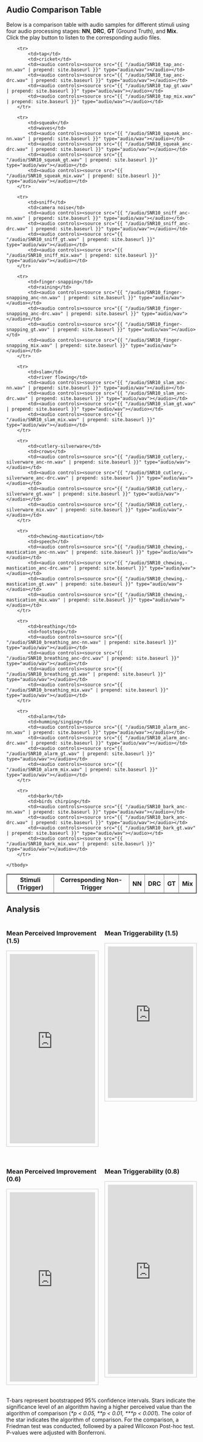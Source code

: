 ## Audio Comparison Table

Below is a comparison table with audio samples for different stimuli using four audio processing stages: **NN**, **DRC**, **GT** (Ground Truth), and **Mix**.  
Click the play button to listen to the corresponding audio files.

<table border="1" style="width: 100%; text-align: center; border-collapse: collapse;">
    <thead>
        <tr>
            <th>Stimuli (Trigger)</th>
            <th>Corresponding Non-Trigger</th>
            <th>NN</th>
            <th>DRC</th>
            <th>GT</th>
            <th>Mix</th>
        </tr>
    </thead>
    <tbody>
        
        <tr>
            <td>tap</td>
            <td>cricket</td>
            <td><audio controls><source src="{{ "/audio/SNR10_tap_anc-nn.wav" | prepend: site.baseurl }}" type="audio/wav"></audio></td>
            <td><audio controls><source src="{{ "/audio/SNR10_tap_anc-drc.wav" | prepend: site.baseurl }}" type="audio/wav"></audio></td>
            <td><audio controls><source src="{{ "/audio/SNR10_tap_gt.wav" | prepend: site.baseurl }}" type="audio/wav"></audio></td>
            <td><audio controls><source src="{{ "/audio/SNR10_tap_mix.wav" | prepend: site.baseurl }}" type="audio/wav"></audio></td>
        </tr>
    
        <tr>
            <td>squeak</td>
            <td>waves</td>
            <td><audio controls><source src="{{ "/audio/SNR10_squeak_anc-nn.wav" | prepend: site.baseurl }}" type="audio/wav"></audio></td>
            <td><audio controls><source src="{{ "/audio/SNR10_squeak_anc-drc.wav" | prepend: site.baseurl }}" type="audio/wav"></audio></td>
            <td><audio controls><source src="{{ "/audio/SNR10_squeak_gt.wav" | prepend: site.baseurl }}" type="audio/wav"></audio></td>
            <td><audio controls><source src="{{ "/audio/SNR10_squeak_mix.wav" | prepend: site.baseurl }}" type="audio/wav"></audio></td>
        </tr>
    
        <tr>
            <td>sniff</td>
            <td>camera noise</td>
            <td><audio controls><source src="{{ "/audio/SNR10_sniff_anc-nn.wav" | prepend: site.baseurl }}" type="audio/wav"></audio></td>
            <td><audio controls><source src="{{ "/audio/SNR10_sniff_anc-drc.wav" | prepend: site.baseurl }}" type="audio/wav"></audio></td>
            <td><audio controls><source src="{{ "/audio/SNR10_sniff_gt.wav" | prepend: site.baseurl }}" type="audio/wav"></audio></td>
            <td><audio controls><source src="{{ "/audio/SNR10_sniff_mix.wav" | prepend: site.baseurl }}" type="audio/wav"></audio></td>
        </tr>
    
        <tr>
            <td>finger-snapping</td>
            <td>raining</td>
            <td><audio controls><source src="{{ "/audio/SNR10_finger-snapping_anc-nn.wav" | prepend: site.baseurl }}" type="audio/wav"></audio></td>
            <td><audio controls><source src="{{ "/audio/SNR10_finger-snapping_anc-drc.wav" | prepend: site.baseurl }}" type="audio/wav"></audio></td>
            <td><audio controls><source src="{{ "/audio/SNR10_finger-snapping_gt.wav" | prepend: site.baseurl }}" type="audio/wav"></audio></td>
            <td><audio controls><source src="{{ "/audio/SNR10_finger-snapping_mix.wav" | prepend: site.baseurl }}" type="audio/wav"></audio></td>
        </tr>
    
        <tr>
            <td>slam</td>
            <td>river flowing</td>
            <td><audio controls><source src="{{ "/audio/SNR10_slam_anc-nn.wav" | prepend: site.baseurl }}" type="audio/wav"></audio></td>
            <td><audio controls><source src="{{ "/audio/SNR10_slam_anc-drc.wav" | prepend: site.baseurl }}" type="audio/wav"></audio></td>
            <td><audio controls><source src="{{ "/audio/SNR10_slam_gt.wav" | prepend: site.baseurl }}" type="audio/wav"></audio></td>
            <td><audio controls><source src="{{ "/audio/SNR10_slam_mix.wav" | prepend: site.baseurl }}" type="audio/wav"></audio></td>
        </tr>
    
        <tr>
            <td>cutlery-silverware</td>
            <td>crows</td>
            <td><audio controls><source src="{{ "/audio/SNR10_cutlery,-silverware_anc-nn.wav" | prepend: site.baseurl }}" type="audio/wav"></audio></td>
            <td><audio controls><source src="{{ "/audio/SNR10_cutlery,-silverware_anc-drc.wav" | prepend: site.baseurl }}" type="audio/wav"></audio></td>
            <td><audio controls><source src="{{ "/audio/SNR10_cutlery,-silverware_gt.wav" | prepend: site.baseurl }}" type="audio/wav"></audio></td>
            <td><audio controls><source src="{{ "/audio/SNR10_cutlery,-silverware_mix.wav" | prepend: site.baseurl }}" type="audio/wav"></audio></td>
        </tr>
    
        <tr>
            <td>chewing-mastication</td>
            <td>speech</td>
            <td><audio controls><source src="{{ "/audio/SNR10_chewing,-mastication_anc-nn.wav" | prepend: site.baseurl }}" type="audio/wav"></audio></td>
            <td><audio controls><source src="{{ "/audio/SNR10_chewing,-mastication_anc-drc.wav" | prepend: site.baseurl }}" type="audio/wav"></audio></td>
            <td><audio controls><source src="{{ "/audio/SNR10_chewing,-mastication_gt.wav" | prepend: site.baseurl }}" type="audio/wav"></audio></td>
            <td><audio controls><source src="{{ "/audio/SNR10_chewing,-mastication_mix.wav" | prepend: site.baseurl }}" type="audio/wav"></audio></td>
        </tr>
    
        <tr>
            <td>breathing</td>
            <td>footsteps</td>
            <td><audio controls><source src="{{ "/audio/SNR10_breathing_anc-nn.wav" | prepend: site.baseurl }}" type="audio/wav"></audio></td>
            <td><audio controls><source src="{{ "/audio/SNR10_breathing_anc-drc.wav" | prepend: site.baseurl }}" type="audio/wav"></audio></td>
            <td><audio controls><source src="{{ "/audio/SNR10_breathing_gt.wav" | prepend: site.baseurl }}" type="audio/wav"></audio></td>
            <td><audio controls><source src="{{ "/audio/SNR10_breathing_mix.wav" | prepend: site.baseurl }}" type="audio/wav"></audio></td>
        </tr>
    
        <tr>
            <td>alarm</td>
            <td>humming/singing</td>
            <td><audio controls><source src="{{ "/audio/SNR10_alarm_anc-nn.wav" | prepend: site.baseurl }}" type="audio/wav"></audio></td>
            <td><audio controls><source src="{{ "/audio/SNR10_alarm_anc-drc.wav" | prepend: site.baseurl }}" type="audio/wav"></audio></td>
            <td><audio controls><source src="{{ "/audio/SNR10_alarm_gt.wav" | prepend: site.baseurl }}" type="audio/wav"></audio></td>
            <td><audio controls><source src="{{ "/audio/SNR10_alarm_mix.wav" | prepend: site.baseurl }}" type="audio/wav"></audio></td>
        </tr>
    
        <tr>
            <td>bark</td>
            <td>birds chirping</td>
            <td><audio controls><source src="{{ "/audio/SNR10_bark_anc-nn.wav" | prepend: site.baseurl }}" type="audio/wav"></audio></td>
            <td><audio controls><source src="{{ "/audio/SNR10_bark_anc-drc.wav" | prepend: site.baseurl }}" type="audio/wav"></audio></td>
            <td><audio controls><source src="{{ "/audio/SNR10_bark_gt.wav" | prepend: site.baseurl }}" type="audio/wav"></audio></td>
            <td><audio controls><source src="{{ "/audio/SNR10_bark_mix.wav" | prepend: site.baseurl }}" type="audio/wav"></audio></td>
        </tr>
    
    </tbody>
</table>


<!-- Analysis Section -->
<section id="analysis">
<div class="row">
<div class="col-lg-12">
<div class="text-center">
    <h2 class="section-heading">Analysis</h2>
</div>


<!DOCTYPE html>
<html lang="en">
<head>
  <meta charset="UTF-8" />
  <title>My Figures</title>
  <style>
    /* Optional: Just for neat spacing when placing elements side by side */
    .figure-row {
      display: flex;
      flex-direction: row;
      gap: 1rem;       /* space between columns */
      margin-bottom: 2rem;
    }
    .figure-col {
      flex: 1;         /* let each column expand to fill available space */
    }
    .iframe-container {
      border: 1px solid #ccc; 
      padding: 0.5rem;
    }
  </style>
</head>
<body>

  <!-- First row: p3 and p1 side by side (Mean Perceived Improvement (1.5) and Mean Triggerability (1.5)) -->
  <div class="figure-row">
    <div class="figure-col">
      <h3>Mean Perceived Improvement (1.5)</h3>
      <div class="iframe-container">
        <iframe 
          src="https://assistiveAudio.github.io/neurodivergent_audio/assets/p3" 
          width="100%" 
          height="500px" 
          style="border: none;">
        </iframe>
      </div>
    </div>
    <div class="figure-col">
      <h3>Mean Triggerability (1.5)</h3>
      <div class="iframe-container">
        <iframe 
          src="https://assistiveAudio.github.io/neurodivergent_audio/assets/p1" 
          width="100%" 
          height="400px" 
          style="border: none;">
        </iframe>
      </div>
    </div>
  </div>

  <!-- Second row: p4 and p2 side by side (Mean Perceived Improvement (0.6) and Mean Triggerability (0.8)) -->
  <div class="figure-row">
    <div class="figure-col">
      <h3>Mean Perceived Improvement (0.6)</h3>
      <div class="iframe-container">
        <iframe 
          src="https://assistiveAudio.github.io/neurodivergent_audio/assets/p4" 
          width="100%" 
          height="500px" 
          style="border: none;">
        </iframe>
      </div>
    </div>
    <div class="figure-col">
      <h3>Mean Triggerability (0.8)</h3>
      <div class="iframe-container">
        <iframe 
          src="https://assistiveAudio.github.io/neurodivergent_audio/assets/p2" 
          width="100%" 
          height="500px" 
          style="border: none;">
        </iframe>
      </div>
    </div>
  </div>

  <!-- Shared description for all four iframes -->
  <p>
    T-bars represent bootstrapped 95% confidence intervals. Stars indicate the 
    significance level of an algorithm having a higher perceived value than 
    the algorithm of comparison (<em>*p &lt; 0.05, **p &lt; 0.01, ***p &lt; 0.001</em>). 
    The color of the star indicates the algorithm of comparison. For the comparison, 
    a Friedman test was conducted, followed by a paired Wilcoxon Post-hoc test. 
    P-values were adjusted with Bonferroni.
  </p>
  
</body>
</html>






